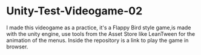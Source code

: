 # Unity-Test-Videogame-02
I made this videogame as a practice, it's a Flappy Bird style game,is made with the unity engine, use tools from the Asset Store like LeanTween for the animation of the menus. Inside the repository is a link to play the game in browser.
